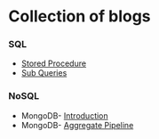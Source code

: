 # Collection of blogs 
### SQL
- [Stored Procedure](https://dev.to/sharan_710/sql-stored-procedure-4n2m)
- [Sub Queries](https://dev.to/sharan_710/sql-sub-queries-3epc)

### NoSQL
- MongoDB- [Introduction](https://dev.to/sharan_710/hey-mongo-14h6)
- MongoDB- [Aggregate Pipeline](https://dev.to/sharan_710/mongodb-aggregate-pipeline-200a)
